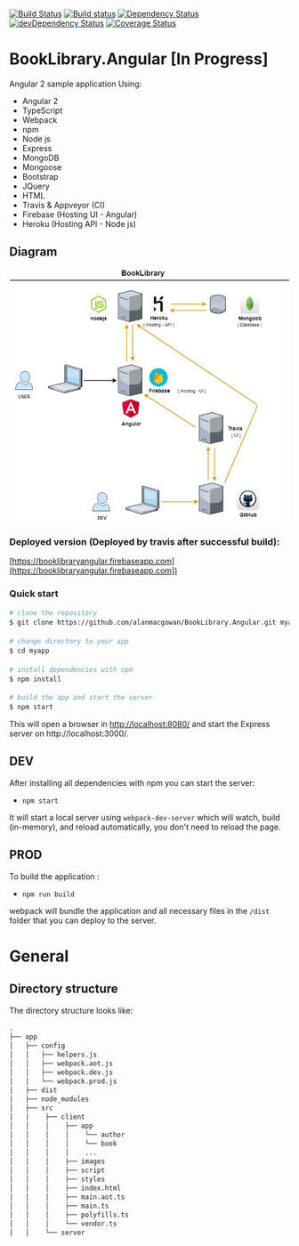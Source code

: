 [![Build Status](https://travis-ci.org/alanmacgowan/BookLibrary.Angular.svg?branch=master)](https://travis-ci.org/alanmacgowan/BookLibrary.Angular)
[![Build status](https://ci.appveyor.com/api/projects/status/b8sk8ve5i9vjn7g2?svg=true)](https://ci.appveyor.com/project/alanmacgowan/booklibrary-angular)
[![Dependency Status](https://david-dm.org/alanmacgowan/BookLibrary.Angular.svg)](https://david-dm.org/alanmacgowan/BookLibrary.Angular)
[![devDependency Status](https://david-dm.org/alanmacgowan/BookLibrary.Angular/dev-status.svg)](https://david-dm.org/alanmacgowan/BookLibrary.Angular#info=devDependencies)
[![Coverage Status](https://coveralls.io/repos/github/alanmacgowan/BookLibrary.Angular/badge.svg?branch=master)](https://coveralls.io/github/alanmacgowan/BookLibrary.Angular?branch=master)

# BookLibrary.Angular [In Progress]
Angular 2 sample application
Using:<br/>
* Angular 2
* TypeScript
* Webpack
* npm
* Node js
* Express
* MongoDB
* Mongoose
* Bootstrap
* JQuery
* HTML
* Travis & Appveyor (CI)
* Firebase (Hosting UI - Angular)
* Heroku (Hosting API - Node js)

## Diagram
<img src="https://github.com/alanmacgowan/BookLibrary.Angular/blob/master/BookLibrary%20.jpg" />

### Deployed version (Deployed by travis after successful build):

[https://booklibraryangular.firebaseapp.com](https://booklibraryangular.firebaseapp.com])

### Quick start

```bash
# clone the repository
$ git clone https://github.com/alanmacgowan/BookLibrary.Angular.git myapp

# change directory to your app
$ cd myapp

# install dependencies with npm
$ npm install

# build the app and start the server
$ npm start
```
This will open a browser in [http://localhost:8080/](http://localhost:8080/]) and start the Express server on http://localhost:3000/.

## DEV

After installing all dependencies with npm you can start the server:

* `npm start`

It will start a local server using `webpack-dev-server` which will watch, build (in-memory), and reload automatically, you don't need to reload the page.

## PROD

To build the application :

* `npm run build`

webpack will bundle the application and all necessary files in the  `/dist` folder that you can deploy to the server.

# General

## Directory structure

The directory structure looks like:

```
.
├── app
│   ├── config
│   │   ├── helpers.js
│   │   ├── webpack.aot.js
│   │   ├── webpack.dev.js
│   │   └── webpack.prod.js
│   ├── dist
│   ├── node_modules
│   ├── src
│   │    ├── client
│   │    │    ├── app
│   │    │    │    └── author
│   │    │    │    └── book
│   │    │    │    ...
│   │    │    ├── images
│   │    │    ├── script
│   │    │    ├── styles
│   │    │    ├── index.html
│   │    │    ├── main.aot.ts
│   │    │    ├── main.ts
│   │    │    ├── polyfills.ts
│   │    │    └── vendor.ts
│   │    └── server

